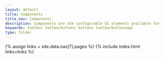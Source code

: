 ```yaml
---
layout: default
title: Components
title_nav: Components
description: Components are the configurable UI elements available for user customization.
keywords: toolbar toolbarbuttons buttons toolbarbuttonsapi
type: folder
---
```


{% assign links = site.data.nav[7].pages %}
{% include index.html links=links %}

